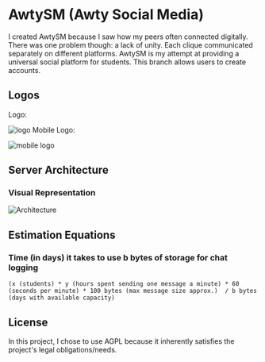 # AwtySM (Awty Social Media)

I created AwtySM because I saw how my peers often connected digitally. There was one problem though: a lack of unity. Each clique communicated separately on different platforms. AwtySM is my attempt at providing a universal social platform for students. This branch allows users to create accounts.

## Logos

Logo: 

![logo](https://github.com/DGKSK8LIFE/AwtySM/blob/disqus_integration/static/new_logo.png?raw=true) 
Mobile Logo: 

![mobile logo](https://github.com/DGKSK8LIFE/AwtySM/blob/disqus_integration/static/awtySM-mobile-good-logo.png?raw=true)

## Server Architecture

### Visual Representation

![Architecture](https://github.com/DGKSK8LIFE/AwtySM/blob/disqus_integration/architecture.png?raw=true)

## Estimation Equations

### Time (in days) it takes to use b bytes of storage for chat logging

    (x (students) * y (hours spent sending one message a minute) * 60 (seconds per minute) * 100 bytes (max message size approx.)  / b bytes (days with available capacity)

## License

In this project, I chose to use AGPL because it inherently satisfies the project's legal obligations/needs.
